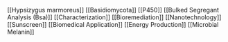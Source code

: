 [[Hypsizygus marmoreus]]
[[Basidiomycota]]
[[P450]]
[[Bulked Segregant Analysis (Bsa)]]
[[Characterization]]
[[Bioremediation]]
[[Nanotechnology]]
[[Sunscreen]]
[[Biomedical Application]]
[[Energy Production]]
[[Microbial Melanin]]
